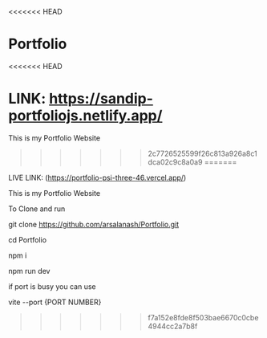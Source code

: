 <<<<<<< HEAD
# Portfolio
<<<<<<< HEAD

LINK: https://sandip-portfoliojs.netlify.app/
=======
This is my Portfolio Website
>>>>>>> 2c7726525599f26c813a926a8c1dca02c9c8a0a9
=======

LIVE LINK: (https://portfolio-psi-three-46.vercel.app/)

This is my Portfolio Website

To Clone and run

git clone https://github.com/arsalanash/Portfolio.git

cd Portfolio

npm i

npm run dev  

if port is busy you can use

vite --port {PORT NUMBER}
>>>>>>> f7a152e8fde8f503bae6670c0cbe4944cc2a7b8f
